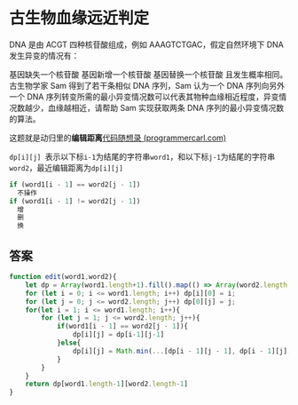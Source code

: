 # 古生物血缘远近判定

DNA 是由 ACGT 四种核苷酸组成，例如 AAAGTCTGAC，假定自然环境下 DNA 发生异变的情况有：

基因缺失一个核苷酸
基因新增一个核苷酸
基因替换一个核苷酸
且发生概率相同。
古生物学家 Sam 得到了若干条相似 DNA 序列，Sam 认为一个 DNA 序列向另外一个 DNA 序列转变所需的最小异变情况数可以代表其物种血缘相近程度，异变情况数越少，血缘越相近，请帮助 Sam 实现获取两条 DNA 序列的最小异变情况数的算法。

这题就是动归里的**编辑距离**[代码随想录 (programmercarl.com)](https://www.programmercarl.com/0072.编辑距离.html#思路)

`dp[i][j] `表示以下标`i-1`为结尾的字符串`word1`，和以下标`j-1`为结尾的字符串`word2`，最近编辑距离为`dp[i][j]`

```js
if (word1[i - 1] == word2[j - 1])
  不操作
if (word1[i - 1] != word2[j - 1])
  增
  删
  换
```

## 答案

```js
function edit(word1,word2){
    let dp = Array(word1.length+1).fill().map(() => Array(word2.length + 1).fill(0));
    for (let i = 0; i <= word1.length; i++) dp[i][0] = i;
    for (let j = 0; j <= word2.length; j++) dp[0][j] = j;
    for(let i = 1; i <= word1.length; i++){
        for (let j = 1; j <= word2.length; j++){
            if(word1[i - 1] == word2[j - 1]){
                dp[i][j] = dp[i-1][j-1]
            }else{
                dp[i][j] = Math.min(...[dp[i - 1][j - 1], dp[i - 1][j], dp[i][j - 1]])+1
            }
        }
    }
    return dp[word1.length-1][word2.length-1]
}
```

